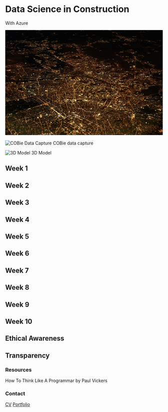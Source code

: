# Data Science in Construction
With Azure

![](https://github.com/natnew/Data-Science-in-Construction/blob/main/dennis-kummer-52gEprMkp7M-unsplash.jpg)

![COBie Data Capture]()
COBie data capture

![3D Model]()
3D Model

## Week 1

## Week 2

## Week 3

## Week 4

## Week 5

## Week 6

## Week 7

## Week 8

## Week 9

## Week 10

## Ethical Awareness

## Transparency


### Resources 
How To Think Like A Programmar by Paul Vickers

### Contact
[CV]()
[Portfolio]()
